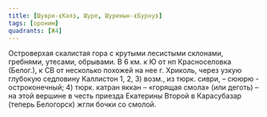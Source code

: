 ```yaml
---
title: [Шуври-❮Кая❯, Шуре, Шуринын-❮Бурну❯]
tags: [ороним]
quadrants: [Ж4]
---
```


Островерхая скалистая гора с крутыми лесистыми склонами, гребнями, утесами,
обрывами. В 6 км. к Ю от нп Красноселовка (Белог.), к СВ от несколько похожей на
нее г. Хриколь, через узкую глубокую седловину Каллистон 1, 2, 3) возм., из
тюрк. сиври, – сююрю - остроконечный; 4) тюрк. катран яккан – «горящая смола»
(или деготь) – на этой вершине в честь приезда Екатерины Второй в Карасубазар
(теперь Белогорск) жгли бочки со смолой.
